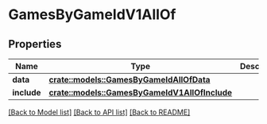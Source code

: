 # GamesByGameIdV1AllOf

## Properties

Name | Type | Description | Notes
------------ | ------------- | ------------- | -------------
**data** | [**crate::models::GamesByGameIdAllOfData**](GamesByGameID_allOf_data.md) |  | 
**include** | [**crate::models::GamesByGameIdV1AllOfInclude**](GamesByGameID_v1_allOf_include.md) |  | 

[[Back to Model list]](../README.md#documentation-for-models) [[Back to API list]](../README.md#documentation-for-api-endpoints) [[Back to README]](../README.md)


